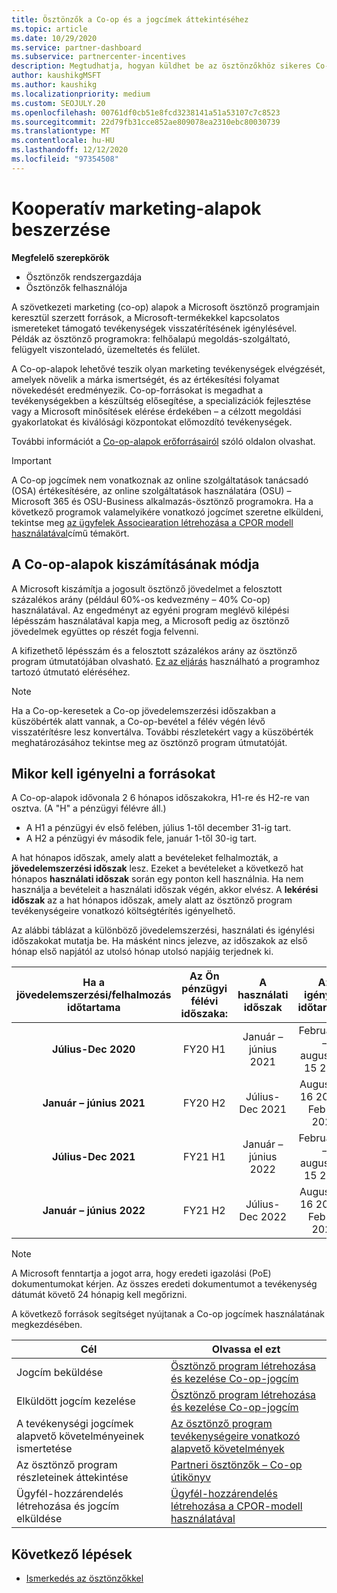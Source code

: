 ```yaml
---
title: Ösztönzők a Co-op és a jogcímek áttekintéséhez
ms.topic: article
ms.date: 10/29/2020
ms.service: partner-dashboard
ms.subservice: partnercenter-incentives
description: Megtudhatja, hogyan küldhet be az ösztönzőkhöz sikeres Co-op-jogcímeket a megfelelő dokumentáció, számlák, utasítások és végrehajtás igazolásának megszervezésével.
author: kaushikgMSFT
ms.author: kaushikg
ms.localizationpriority: medium
ms.custom: SEOJULY.20
ms.openlocfilehash: 00761df0cb51e8fcd3238141a51a53107c7c8523
ms.sourcegitcommit: 22d79fb31cce852ae809078ea2310ebc80030739
ms.translationtype: MT
ms.contentlocale: hu-HU
ms.lasthandoff: 12/12/2020
ms.locfileid: "97354508"
---
```

# <a name="earn-cooperative-marketing-funds"></a>Kooperatív marketing-alapok beszerzése

**Megfelelő szerepkörök**

- Ösztönzők rendszergazdája
- Ösztönzők felhasználója

A szövetkezeti marketing (co-op) alapok a Microsoft ösztönző programjain keresztül szerzett források, a Microsoft-termékekkel kapcsolatos ismereteket támogató tevékenységek visszatérítésének igénylésével. Példák az ösztönző programokra: felhőalapú megoldás-szolgáltató, felügyelt viszonteladó, üzemeltetés és felület.

A Co-op-alapok lehetővé teszik olyan marketing tevékenységek elvégzését, amelyek növelik a márka ismertségét, és az értékesítési folyamat növekedését eredményezik. Co-op-forrásokat is megadhat a tevékenységekben a készültség elősegítése, a specializációk fejlesztése vagy a Microsoft minősítések elérése érdekében – a célzott megoldási gyakorlatokat és kiválósági központokat előmozdító tevékenységek.

További információt a [Co-op-alapok erőforrásairól](https://partner.microsoft.com/asset/collection/co-op-funds-resources#/) szóló oldalon olvashat.

>[!Important]
>A Co-op jogcímek nem vonatkoznak az online szolgáltatások tanácsadó (OSA) értékesítésére, az online szolgáltatások használatára (OSU) – Microsoft 365 és OSU-Business alkalmazás-ösztönző programokra. Ha a következő programok valamelyikére vonatkozó jogcímet szeretne elküldeni, tekintse meg [az ügyfelek Associearation létrehozása a CPOR modell használatával](submit-osa-claim.md)című témakört.

## <a name="how-co-op-funds-are-calculated"></a>A Co-op-alapok kiszámításának módja

A Microsoft kiszámítja a jogosult ösztönző jövedelmet a felosztott százalékos arány (például 60%-os kedvezmény – 40% Co-op) használatával. Az engedményt az egyéni program meglévő kilépési lépésszám használatával kapja meg, a Microsoft pedig az ösztönző jövedelmek együttes op részét fogja felvenni.

A kifizethető lépésszám és a felosztott százalékos arány az ösztönző program útmutatójában olvasható. [Ez az eljárás](incentives-determined-your-program-eligibility.md) használható a programhoz tartozó útmutató eléréséhez.

>[!NOTE]
>Ha a Co-op-keresetek a Co-op jövedelemszerzési időszakban a küszöbérték alatt vannak, a Co-op-bevétel a félév végén lévő visszatérítésre lesz konvertálva. További részletekért vagy a küszöbérték meghatározásához tekintse meg az ösztönző program útmutatóját.

## <a name="when-to-claim-your-funds"></a>Mikor kell igényelni a forrásokat

A Co-op-alapok idővonala 2 6 hónapos időszakokra, H1-re és H2-re van osztva. (A "H" a pénzügyi félévre áll.)

- A H1 a pénzügyi év első felében, július 1-től december 31-ig tart.
- A H2 a pénzügyi év második fele, január 1-től 30-ig tart.

A hat hónapos időszak, amely alatt a bevételeket felhalmozták, a **jövedelemszerzési időszak** lesz. Ezeket a bevételeket a következő hat hónapos **használati időszak** során egy ponton kell használnia. Ha nem használja a bevételeit a használati időszak végén, akkor elvész. A **lekérési időszak** az a hat hónapos időszak, amely alatt az ösztönző program tevékenységeire vonatkozó költségtérítés igényelhető.

Az alábbi táblázat a különböző jövedelemszerzési, használati és igénylési időszakokat mutatja be. Ha másként nincs jelezve, az időszakok az első hónap első napjától az utolsó hónap utolsó napjáig terjednek ki.

|  Ha a jövedelemszerzési/felhalmozás időtartama  |Az Ön pénzügyi félévi időszaka:  |  A használati időszak  |  Az igénylés időtartama  |
| :-----------: | :-----------: | :-----------: | :-----------: |
|**Július-Dec 2020**| FY20 H1  |  Január – június 2021  |  Február 16 – augusztus 15 2021  |
|**Január – június 2021** |  FY20 H2  |  Július-Dec 2021  |  Augusztus 16 2021 – Feb 15 2022  |
|**Július-Dec 2021**|  FY21 H1  |  Január – június 2022  |  Február 16 – augusztus 15 2022  |
|**Január – június 2022** |  FY21 H2  |  Július-Dec 2022  |  Augusztus 16 2022 – Feb 15 2023  |

>[!NOTE]
>A Microsoft fenntartja a jogot arra, hogy eredeti igazolási (PoE) dokumentumokat kérjen. Az összes eredeti dokumentumot a tevékenység dátumát követő 24 hónapig kell megőrizni.

A következő források segítséget nyújtanak a Co-op jogcímek használatának megkezdésében.

| Cél | Olvassa el ezt |
| ------ | ----------- |
| Jogcím beküldése |  [Ösztönző program létrehozása és kezelése Co-op-jogcím](create-incentives-claims.md)  |
| Elküldött jogcím kezelése | [Ösztönző program létrehozása és kezelése Co-op-jogcím](create-incentives-claims.md)    |
| A tevékenységi jogcímek alapvető követelményeinek ismertetése | [Az ösztönző program tevékenységeire vonatkozó alapvető követelmények](core-requirements.md)   |
| Az ösztönző program részleteinek áttekintése | [Partneri ösztönzők – Co-op útikönyv](https://assetsprod.microsoft.com/co-op-guidebook.pdf)  |
| Ügyfél-hozzárendelés létrehozása és jogcím elküldése | [Ügyfél-hozzárendelés létrehozása a CPOR-modell használatával](submit-osa-claim.md)   |

## <a name="next-steps"></a>Következő lépések

- [Ismerkedés az ösztönzőkkel](incentives-get-started-intro.md)
